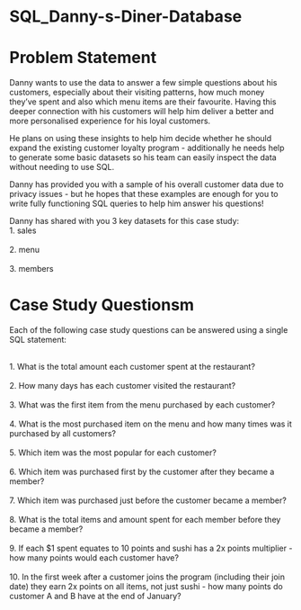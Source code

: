 # SQL_Danny-s-Diner-Database
<p align='center'><h1>Problem Statement</h1></p>
Danny wants to use the data to answer a few simple questions about his customers, especially about their visiting patterns, how much money they’ve spent and also which menu items are their favourite. Having this deeper connection with his customers will help him deliver a better and more personalised experience for his loyal customers.

He plans on using these insights to help him decide whether he should expand the existing customer loyalty program - additionally he needs help to generate some basic datasets so his team can easily inspect the data without needing to use SQL.

Danny has provided you with a sample of his overall customer data due to privacy issues - but he hopes that these examples are enough for you to write fully functioning SQL queries to help him answer his questions!

Danny has shared with you 3 key datasets for this case study:
<br>1. sales</br>
<br>2. menu</br>
<br>3. members</br>

<p align='center'><h1>Case Study Questionsm</h1></p>
Each of the following case study questions can be answered using a single SQL statement:

<br>1. What is the total amount each customer spent at the restaurant?</br>
<br>2. How many days has each customer visited the restaurant?</br>
<br>3. What was the first item from the menu purchased by each customer?</br>
<br>4. What is the most purchased item on the menu and how many times was it purchased by all customers?</br>
<br>5. Which item was the most popular for each customer?</br>
<br>6. Which item was purchased first by the customer after they became a member?</br>
<br>7. Which item was purchased just before the customer became a member?</br>
<br>8. What is the total items and amount spent for each member before they became a member?</br>
<br>9. If each $1 spent equates to 10 points and sushi has a 2x points multiplier - how many points would each customer have?</br>
<br>10. In the first week after a customer joins the program (including their join date) they earn 2x points on all items, not just sushi - how many points do customer A and B have at the end of January?
